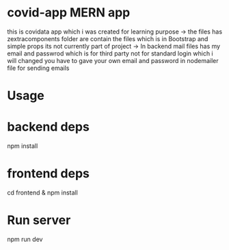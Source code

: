 # covid-app MERN app
this is covidata app which i was created for learning purpose
-> the files has zextracomponents folder are contain the files which is in Bootstrap and simple props its not currently part of project
-> In backend mail files has my email and passwrod which is for third party not for standard login which i will changed you have to gave your own email and password 
in nodemailer file for sending emails
# Usage
# backend deps
npm install
# frontend deps
cd frontend
&
npm install

# Run server
npm run dev

